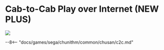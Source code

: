 # Cab-to-Cab Play over Internet (NEW PLUS)
<img class="header-logo" src="/img/sega/chunithm/newplus/logo.png">

--8<-- "docs/games/sega/chunithm/common/chusan/c2c.md"
